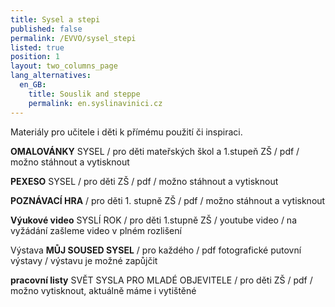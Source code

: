 ```yaml
---
title: Sysel a stepi
published: false
permalink: /EVVO/sysel_stepi
listed: true
position: 1
layout: two_columns_page
lang_alternatives:
  en_GB:
    title: Souslik and steppe
    permalink: en.syslinavinici.cz
---
```

Materiály pro učitele i děti k přímému použití či inspiraci.

 



**OMALOVÁNKY** SYSEL / pro děti mateřských škol a 1.stupeň ZŠ / pdf / možno stáhnout a vytisknout



**PEXESO** SYSEL / pro děti ZŠ / pdf / možno stáhnout a vytisknout



**POZNÁVACÍ HRA** / pro děti 1. stupně ZŠ / pdf / možno stáhnout a vytisknout



**Výukové video** SYSLÍ ROK / pro děti 1.stupně ZŠ / youtube video / na vyžádání zašleme video v plném rozlišení



Výstava **MŮJ SOUSED SYSEL** / pro každého / pdf fotografické putovní výstavy / výstavu je možné zapůjčit



**pracovní listy** SVĚT SYSLA PRO MLADÉ OBJEVITELE / pro děti ZŠ / pdf / možno vytisknout, aktuálně máme i vytištěné
